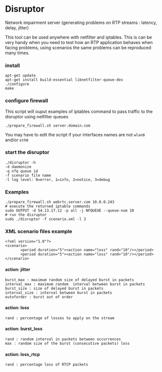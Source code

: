 # Disruptor
 Network impairment server (generating problems on RTP streams : latency, delay, jitter)
 
 This tool can be used anywhere with netfilter and iptables.
 This is can be very handy when you need to test how an RTP application behaves when facing problems, using scenarios the same problems can be reproduced many times.
 
### install
```
apt-get update
apt-get install build-essential libnetfilter-queue-dev
./configure
make
```

### configure firewall
This script will ouput examples of iptables command to pass traffic to the disruptor using netfilter queues
```
./prepare_firewall.sh server.domain.com
```
You may have to edit the script if your interfaces names are not `wlan0` and/or `eth0`

### start the disruptor
```
./disruptor -h
-d daemonize
-q nfq queue id
-f scenario file name
-l log level: 0=error, 1=info, 2=notice, 3=debug
```

### Examples
```
./prepare_firewall.sh webrtc.server.com 10.0.0.243
# execute the returned iptable commands
sudo OUTPUT -d 54.13.17.12 -p all -j NFQUEUE --queue-num 10
# run the disruptor
sudo ./disruptor -f scenario.xml -l 3
```

### XML scenario files example ###
```
<?xml version="1.0"?>
<scenario>
       <period duration="5"><action name="loss" rand="10"/></period>
       <period duration="5"><action name="loss" rand="10"/></period>
</scenario>
```

####  action: jitter ####
```
burst_max : maximum random size of delayed burst in packets
interval_max : maximum random  interval between burst in packets
burst_size : size of delayed burst in packets
interval_size : interval between burst in packets
outoforder : burst out of order
```

#### action: loss ####
```
rand : percentage of losses to apply on the stream
```

#### action: burst_loss ####
```
rand : random interval in packets between occurrences
max : random size of the burst (consecutive packets) loss
```

#### action: loss_rtcp ####
```
rand : percentage loss of RTCP packets
```



